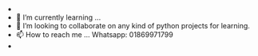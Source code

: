 - 
- 🌱 I’m currently learning ...
- 💞️ I’m looking to collaborate on any kind of python projects for learning.
- 📫 How to reach me ... Whatsapp: 01869971799
- 

<!---
pritom727/pritom727 is a ✨ special ✨ repository because its `README.md` (this file) appears on your GitHub profile.
You can click the Preview link to take a look at your changes.
--->
